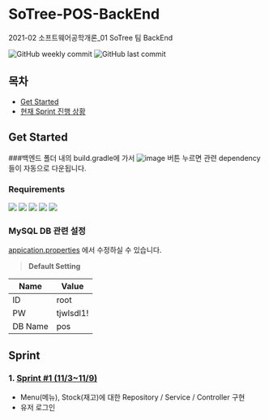 # SoTree-POS-BackEnd

2021-02 소프트웨어공학개론_01 SoTree 팀 BackEnd

![GitHub weekly commit](https://img.shields.io/github/commit-activity/w/2021-2-SWEngineering-SoTree/SoTree-POS-BackEnd)
![GitHub last commit](https://img.shields.io/github/last-commit/2021-2-SWEngineering-SoTree/SoTree-POS-BackEnd)

## 목차
* [Get Started](#get-started)
* [현재 Sprint 진행 상황](#sprint)

## Get Started 

###백엔드 폴더 내의 build.gradle에 가서 ![image](https://user-images.githubusercontent.com/67853497/141049196-a0d1d325-55ef-4c75-ad40-1fc784a7be07.png) 버튼 누르면 관련 dependency들이 자동으로 다운됩니다.


### Requirements 
<img src="https://img.shields.io/badge/-Java 11-007396?style=flat-square&logo=Java"> <img src="https://img.shields.io/badge/Spring_Boot 2.5.6-F2F4F9?style=flat-square&logo=spring-boot"> <img src="https://img.shields.io/badge/Spring%20Data%20JPA-2.5.6-brightgreen?style=flat-square"> <img src="https://img.shields.io/badge/Gradle 7.2-02303A.svg?style=flat-square&logo=Gradle"> <img src="https://img.shields.io/badge/mysql 5-4479A1?style=flat-square&logo=mysql&logoColor=white"> 

### MySQL DB 관련 설정 
[appication.properties](https://github.com/2021-2-SWEngineering-SoTree/SoTree-POS-BackEnd/blob/master/src/main/resources/application.properties) 에서 수정하실 수 있습니다. 

> **Default Setting**   <br/>

|Name|Value|
|------|---|
|ID|root|
|PW|tjwlsdl1!|
|DB Name|pos|



## Sprint
### 1. [Sprint #1 (11/3~11/9)](https://github.com/2021-2-SWEngineering-SoTree/SoTree-POS-BackEnd/issues/4)

* Menu(메뉴), Stock(재고)에 대한 Repository / Service / Controller 구현
* 유저 로그인 

